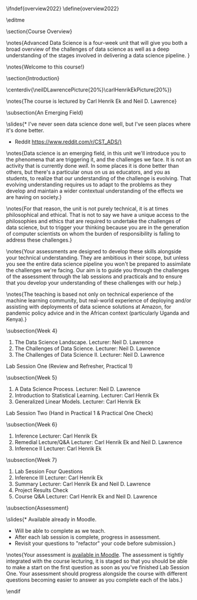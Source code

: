 \ifndef{overview2022}
\define{overview2022}

\editme


\section{Course Overview}

\notes{Advanced Data Science is a four-week unit that will give you both a broad overview of the challenges of data science as well as a deep understanding of the stages involved in delivering a data science pipeline. }

\notes{Welcome to this course!}

\section{Introduction}

\centerdiv{\neilDLawrencePicture{20%}\carlHenrikEkPicture{20%}}

\notes{The course is lectured by Carl Henrik Ek and Neil D. Lawrence}

\subsection{An Emerging Field}

\slides{* I've never seen data science done well, but I've seen places where it's done better.
* Reddit 
  https://www.reddit.com/r/CST_ADS/}


\notes{Data science is an emerging field, in this unit we'll introduce you to the phenomena that are triggering it, and the challenges we face. It is not an activity that is currently done *well*. In some places it is done better than others, but there's a particular onus on us as educators, and you as students, to realize that our understanding of the challenge is evolving. That evolving understanding requires us to adapt to the problems as they develop and maintain a wider contextual understanding of the effects we are having on society.}

\notes{For that reason, the unit is not purely technical, it is at times philosophical and ethical. That is not to say we have a unique access to the philosophies and ethics that are required to undertake the challenges of data science, but to trigger your thinking because you are in the generation of computer scientists on whom the burden of responsibility is falling to address these challenges.}

\notes{Your assessments are designed to develop these skills alongside your technical understanding. They are ambitious in their scope, but unless you see the entire data science pipeline you won't be prepared to assimilate the challenges we're facing. Our aim is to guide you through the challenges of the assessment through the lab sessions and practicals and to ensure that you develop your understanding of these challenges with our help.}

\notes{The teaching is based not only on technical experience of the machine learning community, but real-world experience of deploying and/or assisting with deployments of data science solutions at Amazon, for pandemic policy advice and in the African context (particularly Uganda and Kenya).}

\subsection{Week 4}

  1. The Data Science Landscape. Lecturer: Neil D. Lawrence
  2. The Challenges of Data Science. Lecturer: Neil D. Lawrence
  3. The Challenges of Data Science II. Lecturer: Neil D. Lawrence

  Lab Session One (Review and Refresher, Practical 1)

\subsection{Week 5}

  1. A Data Science Process. Lecturer: Neil D. Lawrence
  2. Introduction to Statistical Learning. Lecturer: Carl Henrik Ek 
  3. Generalized Linear Models. Lecturer: Carl Henrik Ek

  Lab Session Two (Hand in Practical 1 & Practical One Check)
  
  
\subsection{Week 6}

  1. Inference Lecturer: Carl Henrik Ek 
  2. Remedial Lecture/Q&A Lecturer: Carl Henrik Ek and Neil D. Lawrence
  3. Inference II Lecturer: Carl Henrik Ek

\subsection{Week 7}

  1. Lab Session Four Questions
  2. Inference III Lecturer: Carl Henrik Ek
  3. Summary Lecturer: Carl Henrik Ek and Neil D. Lawrence
  4. Project Results Check
  5. Course Q&A Lecturer: Carl Henrik Ek and Neil D. Lawrence

\subsection{Assessment}

\slides{* Available already in Moodle.
* Will be able to complete as we teach.
* After each lab session is complete, progress in assessment.
* Revisit your questions to "refactor" your code before submission.}

\notes{Your assessment is [available in Moodle](https://www.vle.cam.ac.uk/). The assessment is tightly integrated with the course lecturing, it is staged so that you should be able to make a start on the first question as soon as you've finished Lab Session One. Your assessment should progress alongside the course with different questions becoming easier to answer as you complete each of the labs.}


\endif

